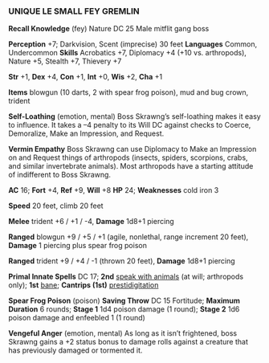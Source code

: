 ### UNIQUE LE SMALL FEY GREMLIN

**Recall Knowledge** (fey) Nature DC 25
Male mitflit gang boss

**Perception** +7; Darkvision, Scent (imprecise) 30 feet
**Languages** Common, Undercommon
**Skills** Acrobatics +7, Diplomacy +4 (+10 vs. arthropods), Nature +5, Stealth +7, Thievery +7

**Str** +1, **Dex** +4, **Con** +1, **Int** +0, **Wis** +2, **Cha** +1

**Items** blowgun (10 darts, 2 with spear frog poison), mud and bug crown, trident

**Self-Loathing** (emotion, mental) Boss Skrawng’s self-loathing makes it easy to influence. It takes a –4 penalty to its Will DC against checks to Coerce, Demoralize, Make an Impression, and Request.

**Vermin Empathy** Boss Skrawng can use Diplomacy to Make an Impression on and Request things of arthropods (insects, spiders, scorpions, crabs, and similar invertebrate animals). Most arthropods have a starting attitude of indifferent to Boss Skrawng.

**AC** 16; **Fort** +4, **Ref** +9, **Will** +8
**HP** 24; **Weaknesses** cold iron 3

**Speed** 20 feet, climb 20 feet

**Melee** trident +6 / +1 / \-4, **Damage** 1d8+1 piercing

**Ranged** blowgun +9 / +5 / +1 (agile, nonlethal, range increment 20 feet), **Damage** 1 piercing plus spear frog poison

**Ranged** trident +9 / +4 / \-1 (thrown 20 feet), **Damage** 1d8+1 piercing

**Primal Innate Spells** DC 17; **2nd** [speak with animals](https://pf2easy.com/index.php?id=3797&name=mitflit#!) (at will; arthropods only); **1st** [bane](https://pf2easy.com/index.php?id=3797&name=mitflit#!); **Cantrips (1st)** [prestidigitation](https://pf2easy.com/index.php?id=3797&name=mitflit#!)

**Spear Frog Poison** (poison) **Saving Throw** DC 15 Fortitude; **Maximum Duration** 6 rounds; **Stage 1** 1d4 poison damage (1 round); **Stage 2** 1d6 poison damage and enfeebled 1 (1 round)

**Vengeful Anger** (emotion, mental) As long as it isn’t frightened, boss Skrawng gains a +2 status bonus to damage rolls against a creature that has previously damaged or tormented it.